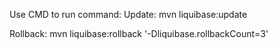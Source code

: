 Use CMD to run command:
Update:
mvn liquibase:update

Rollback:
mvn liquibase:rollback '-Dliquibase.rollbackCount=3'
